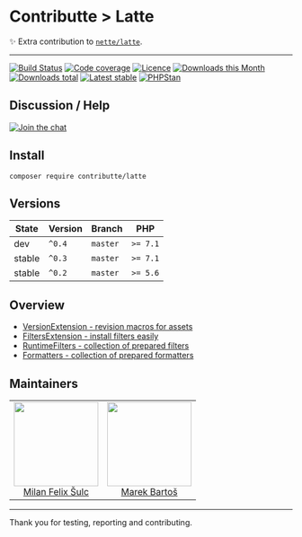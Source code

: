 # Contributte > Latte

:sparkles: Extra contribution to [`nette/latte`](https://github.com/nette/latte).

-----

[![Build Status](https://img.shields.io/travis/contributte/latte.svg?style=flat-square)](https://travis-ci.org/contributte/latte)
[![Code coverage](https://img.shields.io/coveralls/contributte/latte.svg?style=flat-square)](https://coveralls.io/r/contributte/latte)
[![Licence](https://img.shields.io/packagist/l/contributte/latte.svg?style=flat-square)](https://packagist.org/packages/contributte/latte)
[![Downloads this Month](https://img.shields.io/packagist/dm/contributte/latte.svg?style=flat-square)](https://packagist.org/packages/contributte/latte)
[![Downloads total](https://img.shields.io/packagist/dt/contributte/latte.svg?style=flat-square)](https://packagist.org/packages/contributte/latte)
[![Latest stable](https://img.shields.io/packagist/v/contributte/latte.svg?style=flat-square)](https://packagist.org/packages/contributte/latte)
[![PHPStan](https://img.shields.io/badge/PHPStan-enabled-brightgreen.svg?style=flat-square)](https://github.com/phpstan/phpstan)

## Discussion / Help

[![Join the chat](https://img.shields.io/gitter/room/contributte/contributte.svg?style=flat-square)](http://bit.ly/ctteg)

## Install

```
composer require contributte/latte
```

## Versions

| State       | Version | Branch   | PHP      |
|-------------|---------|----------|----------|
| dev         | `^0.4`  | `master` | `>= 7.1` |
| stable      | `^0.3`  | `master` | `>= 7.1` |
| stable      | `^0.2`  | `master` | `>= 5.6` |

## Overview


- [VersionExtension - revision macros for assets](https://github.com/contributte/latte/blob/master/.docs/README.md#versions-extension)
- [FiltersExtension - install filters easily](https://github.com/contributte/latte/blob/master/.docs/README.md#filers-extension)
- [RuntimeFilters - collection of prepared filters](https://github.com/contributte/latte/blob/master/.docs/README.md#runtimefilters)
- [Formatters - collection of prepared formatters](https://github.com/contributte/latte/blob/master/.docs/README.md#formatters)

## Maintainers

<table>
  <tbody>
    <tr>
      <td align="center">
        <a href="https://github.com/f3l1x">
            <img width="150" height="150" src="https://avatars2.githubusercontent.com/u/538058?v=3&s=150">
        </a>
        </br>
        <a href="https://github.com/f3l1x">Milan Felix Šulc</a>
      </td>
      <td align="center">
        <a href="https://github.com/mabar">
            <img width="150" height="150" src="https://avatars0.githubusercontent.com/u/20974277?s=150&v=4">
        </a>
        </br>
        <a href="https://github.com/mabar">Marek Bartoš</a>
      </td>
    </tr>
  </tbody>
</table>

---

Thank you for testing, reporting and contributing.
